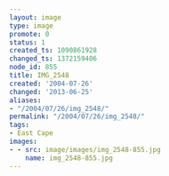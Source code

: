 ```yaml
---
layout: image
type: image
promote: 0
status: 1
created_ts: 1090861928
changed_ts: 1372159406
node_id: 855
title: IMG_2548
created: '2004-07-26'
changed: '2013-06-25'
aliases:
- "/2004/07/26/img_2548/"
permalink: "/2004/07/26/img_2548/"
tags:
- East Cape
images:
- - src: image/images/img_2548-855.jpg
    name: img_2548-855.jpg
---
```


